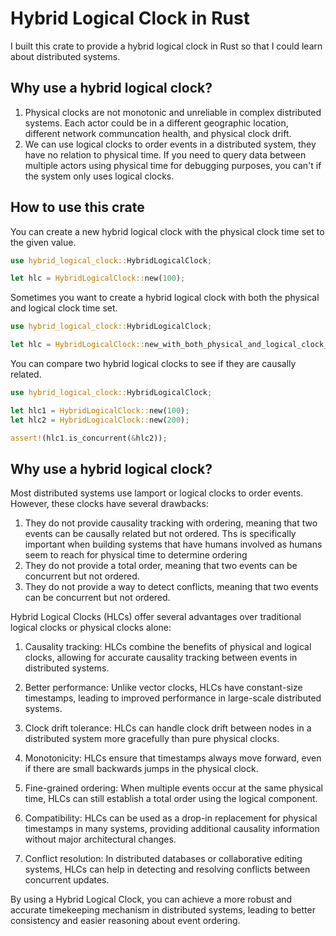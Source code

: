 # Hybrid Logical Clock in Rust

I built this crate to provide a hybrid logical clock in Rust so that I could learn about distributed systems.


## Why use a hybrid logical clock?

1. Physical clocks are not monotonic and unreliable in complex distributed systems. Each actor could be in a different geographic location, different network communcation health, and physical clock drift.
2. We can use logical clocks to order events in a distributed system, they have no relation to physical time. If you need to query data between multiple actors using physical time for debugging purposes, you can't if the system only uses logical clocks.

## How to use this crate

You can create a new hybrid logical clock with the physical clock time set to the given value.

```rs
use hybrid_logical_clock::HybridLogicalClock;

let hlc = HybridLogicalClock::new(100);
```

Sometimes you want to create a hybrid logical clock with both the physical and logical clock time set.

```rs
use hybrid_logical_clock::HybridLogicalClock;

let hlc = HybridLogicalClock::new_with_both_physical_and_logical_clock_time(100, 100);
```

You can compare two hybrid logical clocks to see if they are causally related.

```rs
use hybrid_logical_clock::HybridLogicalClock;

let hlc1 = HybridLogicalClock::new(100);
let hlc2 = HybridLogicalClock::new(200);

assert!(hlc1.is_concurrent(&hlc2));
```

## Why use a hybrid logical clock?

Most distributed systems use lamport or logical clocks to order events. However, these clocks have several drawbacks:

1. They do not provide causality tracking with ordering, meaning that two events can be causally related but not ordered. Ths is specifically important when building systems that have humans involved as humans seem to reach for physical time to determine ordering
2. They do not provide a total order, meaning that two events can be concurrent but not ordered.
3. They do not provide a way to detect conflicts, meaning that two events can be concurrent but not ordered.

Hybrid Logical Clocks (HLCs) offer several advantages over traditional logical clocks or physical clocks alone:

1. Causality tracking: HLCs combine the benefits of physical and logical clocks, allowing for accurate causality tracking between events in distributed systems.

2. Better performance: Unlike vector clocks, HLCs have constant-size timestamps, leading to improved performance in large-scale distributed systems.

3. Clock drift tolerance: HLCs can handle clock drift between nodes in a distributed system more gracefully than pure physical clocks.

4. Monotonicity: HLCs ensure that timestamps always move forward, even if there are small backwards jumps in the physical clock.

5. Fine-grained ordering: When multiple events occur at the same physical time, HLCs can still establish a total order using the logical component.

6. Compatibility: HLCs can be used as a drop-in replacement for physical timestamps in many systems, providing additional causality information without major architectural changes.

7. Conflict resolution: In distributed databases or collaborative editing systems, HLCs can help in detecting and resolving conflicts between concurrent updates.

By using a Hybrid Logical Clock, you can achieve a more robust and accurate timekeeping mechanism in distributed systems, leading to better consistency and easier reasoning about event ordering.
